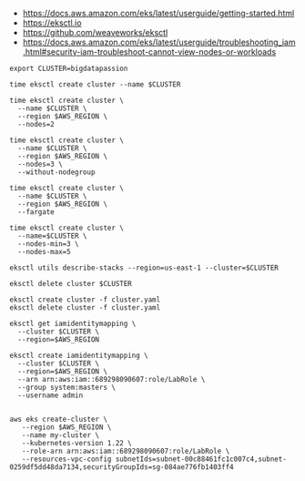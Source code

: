 
* https://docs.aws.amazon.com/eks/latest/userguide/getting-started.html
* https://eksctl.io
* https://github.com/weaveworks/eksctl
* https://docs.aws.amazon.com/eks/latest/userguide/troubleshooting_iam.html#security-iam-troubleshoot-cannot-view-nodes-or-workloads

~~~shell
export CLUSTER=bigdatapassion

time eksctl create cluster --name $CLUSTER

time eksctl create cluster \
  --name $CLUSTER \
  --region $AWS_REGION \
  --nodes=2

time eksctl create cluster \
  --name $CLUSTER \
  --region $AWS_REGION \
  --nodes=3 \
  --without-nodegroup

time eksctl create cluster \
  --name $CLUSTER \
  --region $AWS_REGION \
  --fargate

time eksctl create cluster \
  --name=$CLUSTER \
  --nodes-min=3 \
  --nodes-max=5
  
eksctl utils describe-stacks --region=us-east-1 --cluster=$CLUSTER

eksctl delete cluster $CLUSTER
~~~

~~~shell
eksctl create cluster -f cluster.yaml
eksctl delete cluster -f cluster.yaml
~~~


~~~shell
eksctl get iamidentitymapping \
  --cluster $CLUSTER \
  --region=$AWS_REGION

eksctl create iamidentitymapping \
  --cluster $CLUSTER \
  --region=$AWS_REGION \
  --arn arn:aws:iam::689298090607:role/LabRole \
  --group system:masters \
  --username admin
~~~


~~~shell

aws eks create-cluster \
   --region $AWS_REGION \
   --name my-cluster \
   --kubernetes-version 1.22 \
   --role-arn arn:aws:iam::689298090607:role/LabRole \
   --resources-vpc-config subnetIds=subnet-00c88461fc1c007c4,subnet-0259df5dd48da7134,securityGroupIds=sg-084ae776fb1403ff4
~~~